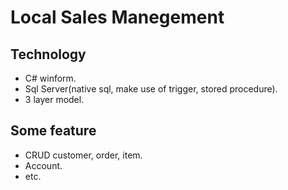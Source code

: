# Local Sales Manegement
## Technology
- C# winform.
- Sql Server(native sql, make use of trigger, stored procedure).
- 3 layer model.
## Some feature
- CRUD customer, order, item.
- Account.
- etc.